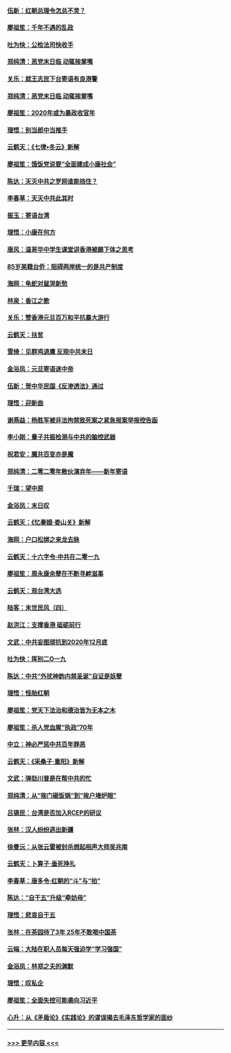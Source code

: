 #### [伍新：红朝总理令怎总不灵？](../pages/nsc993/n11770813.md?t=01061622) 
#### [廖祖笙：千年不遇的乱政](../pages/nsc993/n11770373.md?t=01061622) 
#### [吐为快：公检法司快收手](../pages/nsc993/n11770359.md?t=01061622) 
#### [郑纯清：恶党末日临 动辄挨掌嘴](../pages/nsc993/n11769912.md?t=01061622) 
#### [关乐：就王志民下台寄语有良港警](../pages/nsc993/n11769903.md?t=01061622) 
#### [郑纯清：恶党末日临 动辄挨掌嘴](../pages/nsc993/n11769356.md?t=01061622) 
#### [廖祖笙：2020年或为暴政收官年](../pages/nsc993/n11768216.md?t=01061622) 
#### [理悟：别当郎中当推手](../pages/nsc993/n11768243.md?t=01061622) 
#### [云鹤天：《七律▪冬云》新解](../pages/nsc993/n11768204.md?t=01061622) 
#### [廖祖笙：饿饭党说要“全面建成小康社会”](../pages/nsc993/n11767482.md?t=01061622) 
#### [陈达：天灭中共之罗网谁能挡住？](../pages/nsc993/n11767465.md?t=01061622) 
#### [李春草：天灭中共此其时](../pages/nsc993/n11767452.md?t=01061622) 
#### [振玉：寄语台湾](../pages/nsc993/n11767432.md?t=01061622) 
#### [理悟：小康在何方](../pages/nsc993/n11767394.md?t=01061622) 
#### [唐风：温哥华中学生课堂讲香港被踢下体之思考](../pages/nsc993/n11766848.md?t=01061622) 
#### [85岁美籍台侨：阻碍两岸统一的是共产制度](../pages/nsc993/n11765043.md?t=01061622) 
#### [海网：龟蛇对鼠哭新愁](../pages/nsc993/n11764895.md?t=01061622) 
#### [林泉：香江之歌](../pages/nsc993/n11764415.md?t=01061622) 
#### [关乐：赞香港元旦百万和平抗暴大游行](../pages/nsc993/n11764382.md?t=01061622) 
#### [云鹤天：扶贫](../pages/nsc993/n11764245.md?t=01061622) 
#### [雪绮：见群鸡退鹰  反观中共末日](../pages/nsc993/n11762112.md?t=01061622) 
#### [金浴凤：元旦寄语迷中帝](../pages/nsc993/n11761788.md?t=01061622) 
#### [伍新：贺中华民国《反渗透法》通过](../pages/nsc993/n11761994.md?t=01061622) 
#### [理悟：迎新曲](../pages/nsc993/n11761152.md?t=01061622) 
#### [谢燕益：杨胜军被非法拘禁致死案之紧急报案举报控告函](../pages/nsc993/n11756134.md?t=01061622) 
#### [李小刚：量子共振检测与中共的脑控武器](../pages/nsc993/n11754518.md?t=01061622) 
#### [祝君安：魔共百变亦是魔](../pages/nsc993/n11754469.md?t=01061622) 
#### [郑纯清：二零二零年散伙演弃年——新年寄语](../pages/nsc993/n11754195.md?t=01061622) 
#### [千瑞：望中原](../pages/nsc993/n11754159.md?t=01061622) 
#### [金浴凤：末日叹](../pages/nsc993/n11752359.md?t=01061622) 
#### [云鹤天：《忆秦娥‧娄山关》新解](../pages/nsc993/n11752348.md?t=01061622) 
#### [海网：户口松绑之来龙去脉](../pages/nsc993/n11752328.md?t=01061622) 
#### [云鹤天：十六字令‧中共在二零一九](../pages/nsc993/n11752305.md?t=01061622) 
#### [廖祖笙：周永康余孽在不断寻衅滋事](../pages/nsc993/n11751013.md?t=01061622) 
#### [云鹤天：观台湾大选](../pages/nsc993/n11751007.md?t=01061622) 
#### [陆客：末世民风（四）](../pages/nsc993/n11749203.md?t=01061622) 
#### [赵洪江：支撑香港 砥砺前行](../pages/nsc993/n11748482.md?t=01061622) 
#### [文武：中共妄图顽抗到2020年12月底](../pages/nsc993/n11748446.md?t=01061622) 
#### [吐为快：挥别二O一九](../pages/nsc993/n11748411.md?t=01061622) 
#### [陈达：中共“外扰神韵内禁圣诞”自证是妖孽](../pages/nsc993/n11748226.md?t=01061622) 
#### [理悟：怪胎红朝](../pages/nsc993/n11748206.md?t=01061622) 
#### [廖祖笙：党天下法治和德治皆为无本之木](../pages/nsc993/n11748135.md?t=01061622) 
#### [廖祖笙：杀人党血腥“执政”70年](../pages/nsc993/n11745144.md?t=01061622) 
#### [中立：神必严惩中共百年罪恶](../pages/nsc993/n11744970.md?t=01061622) 
#### [云鹤天：《采桑子‧重阳》新解](../pages/nsc993/n11744948.md?t=01061622) 
#### [文武：弹劾川普是在帮中共的忙](../pages/nsc993/n11744758.md?t=01061622) 
#### [郑纯清：从“挨门砸饭锅”到“挨户堵炉眼”](../pages/nsc993/n11744745.md?t=01061622) 
#### [吕锡民：台湾是否加入RCEP的研议](../pages/nsc993/n11744701.md?t=01061622) 
#### [张林：汉人纷纷逃出新疆](../pages/nsc993/n11743530.md?t=01061622) 
#### [徐曼沅：从张云雷被封杀想起相声大师吴兆南](../pages/nsc993/n11741816.md?t=01061622) 
#### [云鹤天：卜算子‧垂死挣扎](../pages/nsc993/n11739956.md?t=01061622) 
#### [李春草：唐多令‧红朝的“斗”与“拍”](../pages/nsc993/n11739830.md?t=01061622) 
#### [陈达：“自干五”升级“牵妨母”](../pages/nsc993/n11739724.md?t=01061622) 
#### [理悟：悲哀自干五](../pages/nsc993/n11739547.md?t=01061622) 
#### [张林：在茶园待了3年 25年不敢喝中国茶](../pages/nsc993/n11739240.md?t=01061622) 
#### [云端：大陆在职人员每天强迫学“学习强国”](../pages/nsc993/n11738735.md?t=01061622) 
#### [金浴凤：林郑之夫的渊默](../pages/nsc993/n11737735.md?t=01061622) 
#### [理悟：叹私企](../pages/nsc993/n11737715.md?t=01061622) 
#### [廖祖笙：全面失控可能袭向习近平](../pages/nsc993/n11737704.md?t=01061622) 
#### [心升：从《矛盾论》《实践论》的谬误揭去毛泽东哲学家的面纱](../pages/nsc993/n11736962.md?t=01061622) 

----
#### [ >>> 更早内容 <<< ](../indexes/nsc993-earlier.md)
